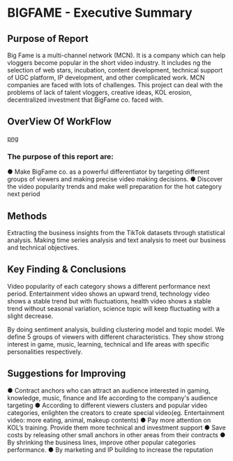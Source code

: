# BIGFAME - Executive Summary
## Purpose of Report
Big Fame is a multi-channel network (MCN). It is a company which can help vloggers become popular 
in the short video industry. It includes ng the selection of web stars, incubation, content development, 
technical support of UGC platform, IP development, and other complicated work. MCN companies are 
faced with lots of challenges. This project can deal with the problems of lack of talent vloggers, creative 
ideas, KOL erosion, decentralized investment that BigFame co. faced with. 

## OverView Of WorkFlow
[png]('../OverView.png')

### The purpose of this report are:

● Make BigFame co. as a powerful differentiator by targeting different groups of viewers and 
making precise video making decisions.
● Discover the video popularity trends and make well preparation for the hot category next 
period 

## Methods
Extracting the business insights from the TikTok datasets through statistical analysis. Making time 
series analysis and text analysis to meet our business and technical objectives.

## Key Finding & Conclusions

Video popularity of each category shows a different performance next period. Entertainment video 
shows an upward trend, technology video shows a stable trend but with fluctuations, health video 
shows a stable trend without seasonal variation, science topic will keep fluctuating with a slight 
decrease. 

By doing sentiment analysis, building clustering model and topic model. We define 5 groups of viewers 
with different characteristics. They show strong interest in game, music, learning, technical and life 
areas with specific personalities respectively.

## Suggestions for Improving

● Contract anchors who can attract an audience interested in gaming, knowledge, music, 
finance and life according to the company's audience targeting
● According to different viewers clusters and popular video categories, enlighten the creators 
to create special video(eg. Entertainment video: more eating, animal, makeup contents)
● Pay more attention on KOL’s training. Provide them more technical and investment support
● Save costs by releasing other small anchors in other areas from their contracts
● By shrinking the business lines, improve other popular categories performance. 
● By marketing and IP building to increase the reputation
